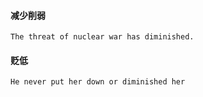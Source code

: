 #### 减少削弱
```
The threat of nuclear war has diminished.
```

#### 贬低 
```
He never put her down or diminished her
```
